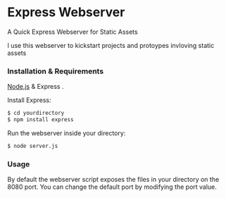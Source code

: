 # Express Webserver
A Quick Express Webserver for Static Assets

I use this webserver to kickstart projects and protoypes invloving static assets
### Installation & Requirements

[Node.js](https://nodejs.org/) & Express .

Install Express:

```sh
$ cd yourdirectory
$ npm install express
```

Run the webserver inside your directory:
```sh
$ node server.js
```

### Usage

By default the webserver script exposes the files in your directory on the 8080 port.
You can change the default port by modifying the port value.
